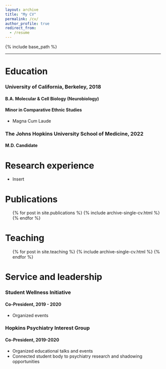 ```yaml
---
layout: archive
title: "My CV"
permalink: /cv/
author_profile: true
redirect_from:
  - /resume
---
```


{% include base_path %}

***

Education
======
### University of California, Berkeley, 2018
#### B.A. Molecular & Cell Biology (Neurobiology)
#### Minor in Comparative Ethnic Studies
* Magna Cum Laude

### The Johns Hopkins University School of Medicine, 2022
#### M.D. Candidate

Research experience
======
* Insert

Publications
======
  <ul>{% for post in site.publications %}
    {% include archive-single-cv.html %}
  {% endfor %}</ul>
  
Teaching
======
  <ul>{% for post in site.teaching %}
    {% include archive-single-cv.html %}
  {% endfor %}</ul>
  
Service and leadership
======
### Student Wellness Initiative
#### Co-President, 2019 - 2020
* Organized events

### Hopkins Psychiatry Interest Group
#### Co-President, 2019-2020
* Organized educational talks and events
* Connected student body to psychiatry research and shadowing opportunities
